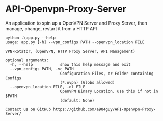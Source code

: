 # API-Openvpn-Proxy-Server
An application to spin up a OpenVPN Server and Proxy Server, then manage, change, restart it from a HTTP API

```
python .\app.py --help
usage: app.py [-h] --vpn_configs PATH --openvpn_location FILE

VPN-Rotator, (OpenVPN, HTTP Proxy Server, API Management)

optional arguments:
  -h, --help            show this help message and exit
  --vpn_configs PATH, -vc PATH
                        Configuration Files, or Folder containing Configs
                        (*.ovpn) (Globs allowed)
  --openvpn_location FILE, -ol FILE
                        OpenVPN Binary Location, use this if not in $PATH
                        (default: None)

Contact us on GitHub https://github.com/a904guy/API-Openvpn-Proxy-Server/
```
